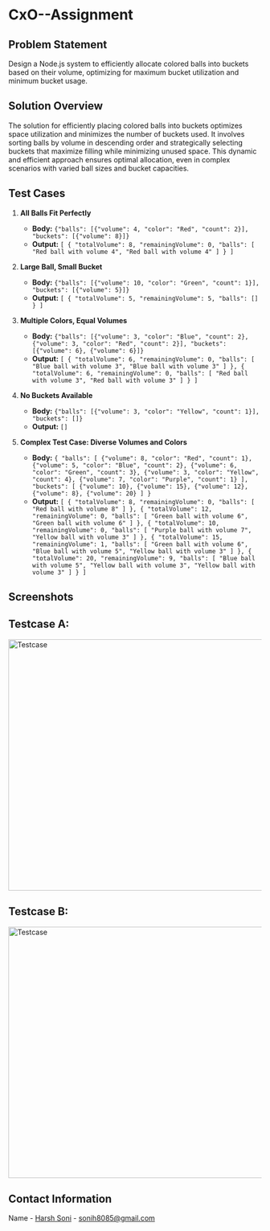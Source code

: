 # CxO--Assignment

## Problem Statement
Design a Node.js system to efficiently allocate colored balls into buckets based on their volume, optimizing for maximum bucket utilization and minimum bucket usage.

## Solution Overview
The solution for efficiently placing colored balls into buckets optimizes space utilization and minimizes the number of buckets used. It involves sorting balls by volume in descending order and strategically selecting buckets that maximize filling while minimizing unused space. This dynamic and efficient approach ensures optimal allocation, even in complex scenarios with varied ball sizes and bucket capacities.

## Test Cases
1. **All Balls Fit Perfectly**
   - **Body:** `{"balls": [{"volume": 4, "color": "Red", "count": 2}], "buckets": [{"volume": 8}]}`
   - **Output:** `[ { "totalVolume": 8, "remainingVolume": 0, "balls": [ "Red ball with volume 4", "Red ball with volume 4" ] } ]`
2. **Large Ball, Small Bucket**
   - **Body:** `{"balls": [{"volume": 10, "color": "Green", "count": 1}], "buckets": [{"volume": 5}]}`
   - **Output:** `[ { "totalVolume": 5, "remainingVolume": 5, "balls": [] } ]`
3. **Multiple Colors, Equal Volumes**
   - **Body:** `{"balls": [{"volume": 3, "color": "Blue", "count": 2}, {"volume": 3, "color": "Red", "count": 2}], "buckets": [{"volume": 6}, {"volume": 6}]}`
   - **Output:** `[ { "totalVolume": 6, "remainingVolume": 0, "balls": [ "Blue ball with volume 3", "Blue ball with volume 3" ] }, { "totalVolume": 6, "remainingVolume": 0, "balls": [ "Red ball with volume 3", "Red ball with volume 3" ] } ]`
4. **No Buckets Available**
   - **Body:** `{"balls": [{"volume": 3, "color": "Yellow", "count": 1}], "buckets": []}`
   - **Output:** `[]`

5. **Complex Test Case: Diverse Volumes and Colors**
   - **Body:** `{ "balls": [ {"volume": 8, "color": "Red", "count": 1}, {"volume": 5, "color": "Blue", "count": 2}, {"volume": 6, "color": "Green", "count": 3}, {"volume": 3, "color": "Yellow", "count": 4}, {"volume": 7, "color": "Purple", "count": 1} ], "buckets": [ {"volume": 10}, {"volume": 15}, {"volume": 12}, {"volume": 8}, {"volume": 20} ] }`
   - **Output:** `[ { "totalVolume": 8, "remainingVolume": 0, "balls": [ "Red ball with volume 8" ] }, { "totalVolume": 12, "remainingVolume": 0, "balls": [ "Green ball with volume 6", "Green ball with volume 6" ] }, { "totalVolume": 10, "remainingVolume": 0, "balls": [ "Purple ball with volume 7", "Yellow ball with volume 3" ] }, { "totalVolume": 15, "remainingVolume": 1, "balls": [ "Green ball with volume 6", "Blue ball with volume 5", "Yellow ball with volume 3" ] }, { "totalVolume": 20, "remainingVolume": 9, "balls": [ "Blue ball with volume 5", "Yellow ball with volume 3", "Yellow ball with volume 3" ] } ]`

## Screenshots
## Testcase A:
<img width="700" height="500" alt="Testcase" src="https://github.com/HarshHrs24/CxO--Assignment/assets/107180900/88a687d5-f3b7-4e83-a64f-0bcd87355c58">

## Testcase B:
<img width="700" height="500" alt="Testcase" src="https://github.com/HarshHrs24/CxO--Assignment/assets/107180900/a6f68a71-ae5e-4b94-b3e4-59abc6ca5293">


## Contact Information
Name - [Harsh Soni](sonih8085@gmail.com) - sonih8085@gmail.com
